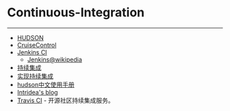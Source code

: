
# Continuous-Integration

----

* [HUDSON](http://hudson-ci.org/)
* [CruiseControl](http://cruisecontrol.sourceforge.net/)
* [Jenkins CI](http://jenkins-ci.org/)
    * [Jenkins@wikipedia](http://en.wikipedia.org/wiki/Jenkins_(software))
* [持续集成](http://article.yeeyan.org/view/2251/94882)
* [实现持续集成](http://www.ibm.com/developerworks/cn/rational/rationaledge/content/nov05/lee/)
* [hudson中文使用手册](http://www.docin.com/p-218499632.html)
* [Intridea's blog](http://cn.intridea.com/)
* [Travis CI](https://travis-ci.org/) - 开源社区持续集成服务。
